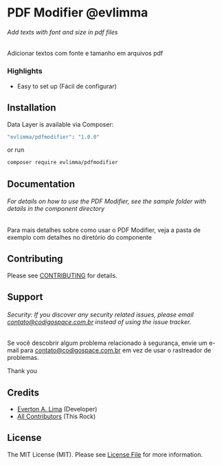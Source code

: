 # PDF Modifier @evlimma

###### Add texts with font and size in pdf files

Adicionar textos com fonte e tamanho em arquivos pdf


### Highlights

- Easy to set up (Fácil de configurar)


## Installation

Data Layer is available via Composer:

```bash
"evlimma/pdfmodifier": "1.0.0"
```

or run

```bash
composer require evlimma/pdfmodifier
```


## Documentation

###### For details on how to use the PDF Modifier, see the sample folder with details in the component directory

Para mais detalhes sobre como usar o PDF Modifier, veja a pasta de exemplo com detalhes no diretório do componente

## Contributing

Please see [CONTRIBUTING](https://github.com/evlimma/pdfmodifier/blob/master/CONTRIBUTING.md) for details.

## Support

###### Security: If you discover any security related issues, please email contato@codigospace.com.br instead of using the issue tracker.

Se você descobrir algum problema relacionado à segurança, envie um e-mail para contato@codigospace.com.br em vez de usar o rastreador de problemas.

Thank you


## Credits

- [Everton A. Lima](https://github.com/evlimma) (Developer)
- [All Contributors](https://github.com/evlimma/omieintegrate/graphs/contributors) (This Rock)

## License

The MIT License (MIT). Please see [License File](https://github.com/evlimma/pdfmodifier/blob/master/LICENSE) for more
information.

